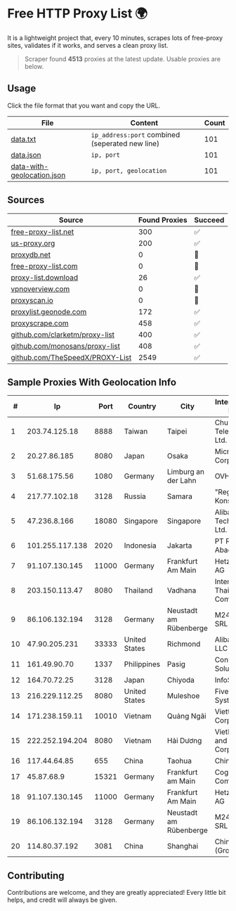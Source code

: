 
# Free HTTP Proxy List 🌍

It is a lightweight project that, every 10 minutes, scrapes lots of free-proxy sites, validates if it works, and serves a clean proxy list.


> Scraper found **4513** proxies at the latest update. Usable proxies are below.

## Usage

Click the file format that you want and copy the URL.


|File|Content|Count|
|----|-------|-----|
|[data.txt](https://raw.githubusercontent.com/themiralay/Proxy-List-World/master/data.txt)|`ip_address:port` combined (seperated new line)|101|
|[data.json](https://raw.githubusercontent.com/themiralay/Proxy-List-World/master/data.json)|`ip, port`|101|
|[data-with-geolocation.json](https://raw.githubusercontent.com/themiralay/Proxy-List-World/master/data-with-geolocation.json)|`ip, port, geolocation`|101|

## Sources

|Source|Found Proxies|Succeed|
|------|-------------|-------|
|[free-proxy-list.net](https://free-proxy-list.net)|300|✅|
|[us-proxy.org](https://www.us-proxy.org)|200|✅|
|[proxydb.net](http://proxydb.net)|0|🚫|
|[free-proxy-list.com](https://free-proxy-list.com/?page=&port=&type%5B%5D=http&type%5B%5D=https&up_time=0&search=Search)|0|🚫|
|[proxy-list.download](https://www.proxy-list.download/HTTP)|26|✅|
|[vpnoverview.com](https://vpnoverview.com/privacy/anonymous-browsing/free-proxy-servers)|0|🚫|
|[proxyscan.io](https://www.proxyscan.io)|0|🚫|
|[proxylist.geonode.com](https://proxylist.geonode.com/api/proxy-list?limit=300&page=1&sort_by=lastChecked&sort_type=desc&protocols=http,https)|172|✅|
|[proxyscrape.com](https://api.proxyscrape.com/v2/?request=displayproxies&protocol=http&timeout=10000&country=all&ssl=all&anonymity=all)|458|✅|
|[github.com/clarketm/proxy-list](https://raw.githubusercontent.com/clarketm/proxy-list/master/proxy-list-raw.txt)|400|✅|
|[github.com/monosans/proxy-list](https://raw.githubusercontent.com/monosans/proxy-list/main/proxies/http.txt)|408|✅|
|[github.com/TheSpeedX/PROXY-List](https://raw.githubusercontent.com/TheSpeedX/PROXY-List/master/http.txt)|2549|✅|


## Sample Proxies With Geolocation Info

|#|Ip|Port|Country|City|Internet Service Provider|
|-|--|----|-------|----|-------------------------|
|1|203.74.125.18|8888|Taiwan|Taipei|Chunghwa Telecom Co., Ltd.|
|2|20.27.86.185|8080|Japan|Osaka|Microsoft Corporation|
|3|51.68.175.56|1080|Germany|Limburg an der Lahn|OVH SAS|
|4|217.77.102.18|3128|Russia|Samara|"Region Svyaz Konsalt" LLC|
|5|47.236.8.166|18080|Singapore|Singapore|Alibaba (US) Technology Co., Ltd.|
|6|101.255.117.138|2020|Indonesia|Jakarta|PT Remala Abadi|
|7|91.107.130.145|11000|Germany|Frankfurt Am Main|Hetzner Online AG|
|8|203.150.113.47|8080|Thailand|Vadhana|Internet Thailand Company Ltd.|
|9|86.106.132.194|3128|Germany|Neustadt am Rübenberge|M247 Europe SRL|
|10|47.90.205.231|33333|United States|Richmond|Alibaba.com LLC|
|11|161.49.90.70|1337|Philippines|Pasig|Converge ICT Solution Inc|
|12|164.70.72.25|3128|Japan|Chiyoda|InfoSphere|
|13|216.229.112.25|8080|United States|Muleshoe|Five Area Systems, LLC|
|14|171.238.159.11|10010|Vietnam|Quảng Ngãi|Viettel Corporation|
|15|222.252.194.204|8080|Vietnam|Hải Dương|VietNam Post and Telecom Corporation|
|16|117.44.64.85|655|China|Taohua|Chinanet|
|17|45.87.68.9|15321|Germany|Frankfurt am Main|Cogent Communications|
|18|91.107.130.145|11000|Germany|Frankfurt Am Main|Hetzner Online AG|
|19|86.106.132.194|3128|Germany|Neustadt am Rübenberge|M247 Europe SRL|
|20|114.80.37.192|3081|China|Shanghai|China Telecom (Group)|



## Contributing

Contributions are welcome, and they are greatly appreciated! Every
little bit helps, and credit will always be given.

